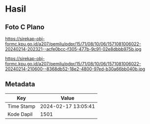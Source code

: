 # Hasil

## Foto C Plano

https://sirekap-obj-formc.kpu.go.id/a207/pemilu/pdpr/15/71/08/10/06/1571081006022-20240214-202321--acfe0bcc-f305-477b-9c91-02e8dbbb975b.jpg

https://sirekap-obj-formc.kpu.go.id/a207/pemilu/pdpr/15/71/08/10/06/1571081006022-20240214-210600--8368db52-18e2-4800-97ed-b30a66bb040b.jpg


## Metadata

| Key        | Value               |
| ---------- | ------------------- |
| Time Stamp | 2024-02-17 13:05:41 |
| Kode Dapil | 1501                |



